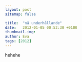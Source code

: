 ```yaml
---
layout: post
sitemap: false

title:  "nå underhållande"
date:   2012-01-05 00:52:30 +0100
thumbnail-img: 
author: Eva
tags: [2012]
---
```


hehehe

